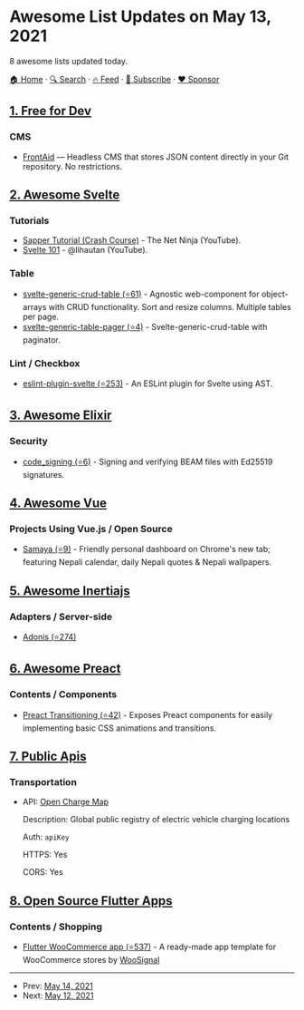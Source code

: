 # Awesome List Updates on May 13, 2021

8 awesome lists updated today.

[🏠 Home](/README.md) · [🔍 Search](https://www.trackawesomelist.com/search/) · [🔥 Feed](https://www.trackawesomelist.com/rss.xml) · [📮 Subscribe](https://trackawesomelist.us17.list-manage.com/subscribe?u=d2f0117aa829c83a63ec63c2f&id=36a103854c) · [❤️  Sponsor](https://github.com/sponsors/theowenyoung)



## [1. Free for Dev](/content/ripienaar/free-for-dev/README.md)

### CMS

*   [FrontAid](https://frontaid.io/) — Headless CMS that stores JSON content directly in your Git repository. No restrictions.

## [2. Awesome Svelte](/content/TheComputerM/awesome-svelte/README.md)

### Tutorials

*   [Sapper Tutorial (Crash Course)](https://www.youtube.com/playlist?list=PL4cUxeGkcC9gdr4Qhx83gBBcID-KMe-PQ) - The Net Ninja (YouTube).
*   [Svelte 101](https://www.youtube.com/hashtag/svelte101) - @lihautan (YouTube).

### Table

*   [svelte-generic-crud-table (⭐61)](https://github.com/ivosdc/svelte-generic-crud-table) - Agnostic web-component for object-arrays with CRUD functionality. Sort and resize columns. Multiple tables per page.
*   [svelte-generic-table-pager (⭐4)](https://github.com/ivosdc/svelte-generic-table-pager) - Svelte-generic-crud-table with paginator.

### Lint / Checkbox

*   [eslint-plugin-svelte (⭐253)](https://github.com/ota-meshi/eslint-plugin-svelte) - An ESLint plugin for Svelte using AST.

## [3. Awesome Elixir](/content/h4cc/awesome-elixir/README.md)

### Security

*   [code\_signing (⭐6)](https://github.com/benknowles/code_signing) - Signing and verifying BEAM files with Ed25519 signatures.

## [4. Awesome Vue](/content/vuejs/awesome-vue/README.md)

### Projects Using Vue.js / Open Source

*   [Samaya (⭐9)](https://github.com/bibhuticoder/samaya) - Friendly personal dashboard on Chrome's new tab; featuring Nepali calendar, daily Nepali quotes & Nepali wallpapers.

## [5. Awesome Inertiajs](/content/innocenzi/awesome-inertiajs/README.md)

### Adapters / Server-side

*   [Adonis (⭐274)](https://github.com/eidellev/inertiajs-adonisjs)

## [6. Awesome Preact](/content/preactjs/awesome-preact/README.md)

### Contents / Components

*   [Preact Transitioning (⭐42)](https://github.com/fakundo/preact-transitioning) - Exposes Preact components for easily implementing basic CSS animations and transitions.

## [7. Public Apis](/content/public-apis/public-apis/README.md)

### Transportation

- API: [Open Charge Map](https://openchargemap.org/site/develop/api)

  Description: Global public registry of electric vehicle charging locations

  Auth: `apiKey`

  HTTPS: Yes

  CORS: Yes



## [8. Open Source Flutter Apps](/content/tortuvshin/open-source-flutter-apps/README.md)

### Contents / Shopping

*   [Flutter WooCommerce app (⭐537)](https://github.com/woosignal/flutter-woocommerce-app) - A ready-made app template for WooCommerce stores by [WooSignal](https://github.com/woosignal)

---

- Prev: [May 14, 2021](/content/2021/05/14/README.md)
- Next: [May 12, 2021](/content/2021/05/12/README.md)